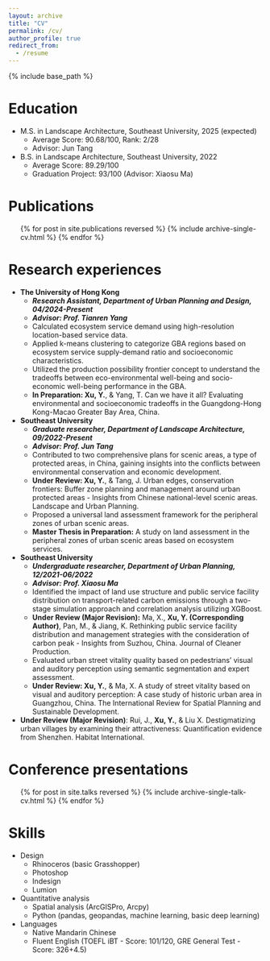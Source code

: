 ```yaml
---
layout: archive
title: "CV"
permalink: /cv/
author_profile: true
redirect_from:
  - /resume
---
```


{% include base_path %}

Education
======
* M.S. in Landscape Architecture, Southeast University, 2025 (expected)
  * Average Score: 90.68/100, Rank: 2/28
  * Advisor: Jun Tang
* B.S. in Landscape Architecture, Southeast University, 2022
  * Average Score: 89.29/100
  * Graduation Project: 93/100 (Advisor: Xiaosu Ma)

Publications
======
  <ul>{% for post in site.publications reversed %}
    {% include archive-single-cv.html %}
  {% endfor %}</ul>

Research experiences
======
* **The University of Hong Kong**
  * ***Research Assistant, Department of Urban Planning and Design, 04/2024-Present***
  * ***Advisor: Prof. Tianren Yang***
  * Calculated ecosystem service demand using high-resolution location-based service data.
  * Applied k-means clustering to categorize GBA regions based on ecosystem service supply-demand ratio and socioeconomic characteristics.
  * Utilized the production possibility frontier concept to understand the tradeoffs between eco-environmental well-being and socio-economic well-being performance in the GBA.
  * **In Preparation: Xu, Y.**, & Yang, T. Can we have it all? Evaluating environmental and socioeconomic tradeoffs in the Guangdong-Hong Kong-Macao Greater Bay Area, China.
* **Southeast University**
  * ***Graduate researcher, Department of Landscape Architecture, 09/2022-Present***
  * ***Advisor: Prof. Jun Tang***
  * Contributed to two comprehensive plans for scenic areas, a type of protected areas, in China, gaining insights into the conflicts between environmental conservation and economic development.
  * **Under Review: Xu, Y.**, & Tang, J. Urban edges, conservation frontiers: Buffer zone planning and management around urban protected areas - Insights from Chinese national-level scenic areas. Landscape and Urban Planning.
  * Proposed a universal land assessment framework for the peripheral zones of urban scenic areas.
  * **Master Thesis in Preparation:** A study on land assessment in the peripheral zones of urban scenic areas based on ecosystem services.
* **Southeast University**
  * ***Undergraduate researcher, Department of Urban Planning, 12/2021-06/2022***
  * ***Advisor: Prof. Xiaosu Ma***
  * Identified the impact of land use structure and public service facility distribution on transport-related carbon emissions through a two-stage simulation approach and correlation analysis utilizing XGBoost.
  * **Under Review (Major Revision):** Ma, X., **Xu, Y. (Corresponding Author)**, Pan, M., & Jiang, K. Rethinking public service facility distribution and management strategies with the consideration of carbon peak - Insights from Suzhou, China. Journal of Cleaner Production.
  * Evaluated urban street vitality quality based on pedestrians’ visual and auditory perception using semantic segmentation and expert assessment.
  * **Under Review: Xu, Y.**, & Ma, X. A study of street vitality based on visual and auditory perception: A case study of historic urban area in Guangzhou, China. The International Review for Spatial Planning and Sustainable Development.
* **Under Review (Major Revision)**: Rui, J., **Xu, Y.**, & Liu X. Destigmatizing urban villages by examining their attractiveness: Quantification evidence from Shenzhen. Habitat International.
    
Conference presentations
======
  <ul>{% for post in site.talks reversed %}
    {% include archive-single-talk-cv.html  %}
  {% endfor %}</ul>

Skills
======
* Design
  * Rhinoceros (basic Grasshopper)
  * Photoshop
  * Indesign
  * Lumion
* Quantitative analysis
  * Spatial analysis (ArcGISPro, Arcpy)
  * Python (pandas, geopandas, machine learning, basic deep learning)
* Languages
  * Native Mandarin Chinese
  * Fluent English (TOEFL iBT - Score: 101/120, GRE General Test - Score: 326+4.5)
